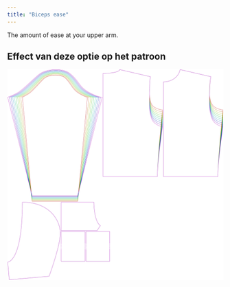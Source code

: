 ```yaml
---
title: "Biceps ease"
---
```


The amount of ease at your upper arm.

## Effect van deze optie op het patroon

![This image shows the effect of this option by superimposing several variants that have a different value for this option](huey_bicepsease_sample.svg "Effect of this option on the pattern")
